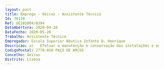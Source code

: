```yaml
--- 
layout: post
title: Emprego - Oeiras - Assistente Técnico
Id: 76120
Ref: OE202004/0394
DataAbertura: 2020-04-28
DataFecho: 2020-05-26
Trabalho: Assistente Técnico
Empregador: Escola Superior Náutica Infante D. Henrique
Descricao: a)	Efetuar a manutenção e conservação das instalações e equipamentos do Campus da ENIDH b)	Executar operações de manutenção periódicas c)	Zelar pelo bom funcionamento das caldeiras, unidade de tratamento de ar e do sistema de tratamento da água da piscina d)	Prestar assistência técnica e efetuar pequenas reparações de equipamentos mecânicos e verificar o estado de conservação dos mesmos e)	Prestar outros serviços de apoio técnico às instalações, oficinas e laboratórios f)	Efetuar o acompanhamento técnico e vistoria de obras e ou trabalhos que decorram no Campus da ENIDH
CodigoPostal: 2770-058 PAÇO DE ARCOS
Concelho: Oeiras
Distrito: Lisboa
--- 
```

